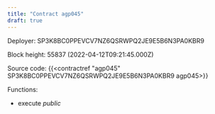 ```yaml
---
title: "Contract agp045"
draft: true
---
```

Deployer: SP3K8BC0PPEVCV7NZ6QSRWPQ2JE9E5B6N3PA0KBR9


 



Block height: 55837 (2022-04-12T09:21:45.000Z)

Source code: {{<contractref "agp045" SP3K8BC0PPEVCV7NZ6QSRWPQ2JE9E5B6N3PA0KBR9 agp045>}}

Functions:

* execute _public_
